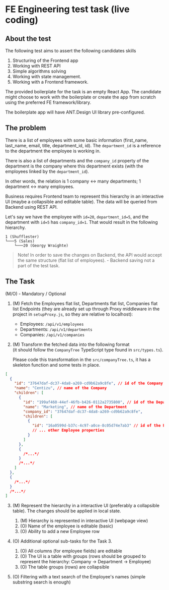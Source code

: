 # FE Engineering test task (live coding)

## About the test

The following test aims to assert the following candidates skills

1. Structuring of the Frontend app
2. Working with REST API
3. Simple algorithms solving
4. Working with state management.
5. Working with a Frontend framework.

The provided boilerplate for the task is an empty React App.
The candidate might choose to work with the boilerplate or create the app from scratch using the preferred FE framework/library.

The boilerplate app will have ANT.Design UI library pre-configured.

## The problem

There is a list of employees with some basic information (first_name, last_name, email, title, department_id, id). The `department_id` is a reference to the department the employee is working in.

There is also a list of departments and the `company_id` property of the department is the company where this department exists (with the employees linked by the `department_id`).

In other words, the relation is 1 company <-> many departments; 1 department <-> many employees.

Business requires Frontend team to represent this hierarchy in an interactive UI (maybe a collapsible and editable table). The data will be queried from Backend using REST API.

Let's say we have the employee with `id=20`, `department_id=5`, and the department with `id=5` has `company_id=1`. That would result in the following hierarchy.

```
1 (Shufflester)
└───5 (Sales)
    └───20 (Georgy Wraighte)
```

> Note! In order to save the changes on Backend, the API would accept the same structure (flat list of employees). - Backend saving not a part of the test task.

## The Task

(M/O) - Mandatory / Optional

1. (M) Fetch the Employees flat list, Departments flat list, Companies flat list
   Endpoints (they are already set up through Proxy middleware in the project in `setupProxy.js`, so they are relative to localhost):

   - Employees: `/api/v1/employees`
   - Departments: `/api/v1/departments`
   - Companies: `/api/v1/companies`

2. (M) Transform the fetched data into the following format  
   (it should follow the `CompanyTree` TypeScript type found in `src/types.ts`).

   Please code this transformation in the `src/companyTree.ts`, it has a skeleton function and some tests in place.

```json
[
  {
    "id": "37647daf-dc37-4da8-a269-cd9b62a9c8fe", // id of the Company
    "name": "Centizu", // name of the Company
    "children": [
      {
        "id": "199af460-44ef-46fb-b426-0112a2735800", // id of the Department
        "name": "Marketing", // name of the Department
        "company_id": "37647daf-dc37-4da8-a269-cd9b62a9c8fe",
        "children": [
          {
            "id": "16a0599d-b37c-4c97-a0ce-8c05d74e7ab3" // id of the Employee
            // ... other Employee properties
          }
        ]
      },
      {
        /*...*/
      }
      /*...*/
    ]
  },
  {
    /*...*/
  }
  /*...*/
]
```

3. (M) Represent the hierarchy in a interactive UI (preferably a collapsible table). The changes should be applied in local state.

   1. (M) Hierarchy is represented in interactive UI (webpage view)
   2. (O) Name of the employee is editable (basic)
   3. (O) Ability to add a new Employee row

4. (O) Additional optional sub-tasks for the Task 3.

   1. (O) All columns (for employee fields) are editable
   2. (O) The UI is a table with groups (rows should be grouped to represent the hierarchy: Company -> Department -> Employee)
   3. (O) The table groups (rows) are collapsible

5. (O) Filtering with a text search of the Employee's names (simple substring search is enough)
